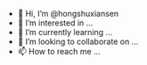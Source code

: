 - 👋 Hi, I’m @hongshuxiansen
- 👀 I’m interested in ...
- 🌱 I’m currently learning ...
- 💞️ I’m looking to collaborate on ...
- 📫 How to reach me ...

<!---
hongshuxiansen/hongshuxiansen is a ✨ special ✨ repository because its `README.md` (this file) appears on your GitHub profile.
You can click the Preview link to take a look at your changes.
--->
